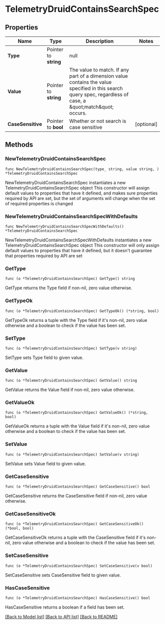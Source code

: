 # TelemetryDruidContainsSearchSpec

## Properties

Name | Type | Description | Notes
------------ | ------------- | ------------- | -------------
**Type** | Pointer to **string** | null | 
**Value** | Pointer to **string** | The value to match.  If any part of a dimension value contains the value specified in this search query spec, regardless of case, a \&quot;match\&quot; occurs. | 
**CaseSensitive** | Pointer to **bool** | Whether or not search is case sensitive | [optional] 

## Methods

### NewTelemetryDruidContainsSearchSpec

`func NewTelemetryDruidContainsSearchSpec(type_ string, value string, ) *TelemetryDruidContainsSearchSpec`

NewTelemetryDruidContainsSearchSpec instantiates a new TelemetryDruidContainsSearchSpec object
This constructor will assign default values to properties that have it defined,
and makes sure properties required by API are set, but the set of arguments
will change when the set of required properties is changed

### NewTelemetryDruidContainsSearchSpecWithDefaults

`func NewTelemetryDruidContainsSearchSpecWithDefaults() *TelemetryDruidContainsSearchSpec`

NewTelemetryDruidContainsSearchSpecWithDefaults instantiates a new TelemetryDruidContainsSearchSpec object
This constructor will only assign default values to properties that have it defined,
but it doesn't guarantee that properties required by API are set

### GetType

`func (o *TelemetryDruidContainsSearchSpec) GetType() string`

GetType returns the Type field if non-nil, zero value otherwise.

### GetTypeOk

`func (o *TelemetryDruidContainsSearchSpec) GetTypeOk() (*string, bool)`

GetTypeOk returns a tuple with the Type field if it's non-nil, zero value otherwise
and a boolean to check if the value has been set.

### SetType

`func (o *TelemetryDruidContainsSearchSpec) SetType(v string)`

SetType sets Type field to given value.


### GetValue

`func (o *TelemetryDruidContainsSearchSpec) GetValue() string`

GetValue returns the Value field if non-nil, zero value otherwise.

### GetValueOk

`func (o *TelemetryDruidContainsSearchSpec) GetValueOk() (*string, bool)`

GetValueOk returns a tuple with the Value field if it's non-nil, zero value otherwise
and a boolean to check if the value has been set.

### SetValue

`func (o *TelemetryDruidContainsSearchSpec) SetValue(v string)`

SetValue sets Value field to given value.


### GetCaseSensitive

`func (o *TelemetryDruidContainsSearchSpec) GetCaseSensitive() bool`

GetCaseSensitive returns the CaseSensitive field if non-nil, zero value otherwise.

### GetCaseSensitiveOk

`func (o *TelemetryDruidContainsSearchSpec) GetCaseSensitiveOk() (*bool, bool)`

GetCaseSensitiveOk returns a tuple with the CaseSensitive field if it's non-nil, zero value otherwise
and a boolean to check if the value has been set.

### SetCaseSensitive

`func (o *TelemetryDruidContainsSearchSpec) SetCaseSensitive(v bool)`

SetCaseSensitive sets CaseSensitive field to given value.

### HasCaseSensitive

`func (o *TelemetryDruidContainsSearchSpec) HasCaseSensitive() bool`

HasCaseSensitive returns a boolean if a field has been set.


[[Back to Model list]](../README.md#documentation-for-models) [[Back to API list]](../README.md#documentation-for-api-endpoints) [[Back to README]](../README.md)


